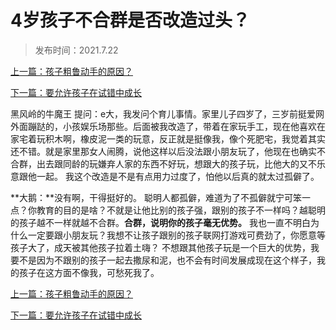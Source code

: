 # 4岁孩子不合群是否改造过头？

> 发布时间：2021.7.22

[上一篇：孩子粗鲁动手的原因？ ](/education/article26)

[下一篇：要允许孩子在试错中成长  ](/education/article28)

黑风岭的牛魔王 提问：e大，我发问个育儿事情。家里儿子四岁了，三岁前挺爱网外面蹦跶的，小孩娱乐场那些。后面被我改造了，带着在家玩手工，现在他喜欢在家宅着玩积木啊，橡皮泥一类的玩意，反正就是挺像我，像个死肥宅，我觉着其实还不错。就是家里那女人闹腾，说他这样以后没法跟小朋友玩了，他现在也确实不合群，出去跟同龄的玩嫌弃人家的东西不好玩，想跟大的孩子玩，比他大的又不乐意跟他一起。 我这个改造是不是有点用力过度了，怕他以后真的就太过孤僻了。

**大鹅：**没有啊，干得挺好的。  聪明人都孤僻，难道为了不孤僻就宁可笨一点？你教育的目的是啥？不就是让他比别的孩子强，跟别的孩子不一样吗？越聪明的孩子越不一样就越不合群。**合群，说明你的孩子毫无优势。**  我也一直不明白为什么一定要跟小朋友玩？我想不让孩子跟别的孩子联网打游戏可费劲了，你愿意等孩子大了，成天被其他孩子拉着土嗨？  不想跟其他孩子玩是一个巨大的优势，我要不是因为不跟别的孩子一起去撒尿和泥，也不会有时间发展成现在这个样子，我的孩子在这方面不像我，可愁死我了。



[上一篇：孩子粗鲁动手的原因？ ](/education/article26)

[下一篇：要允许孩子在试错中成长  ](/education/article28)